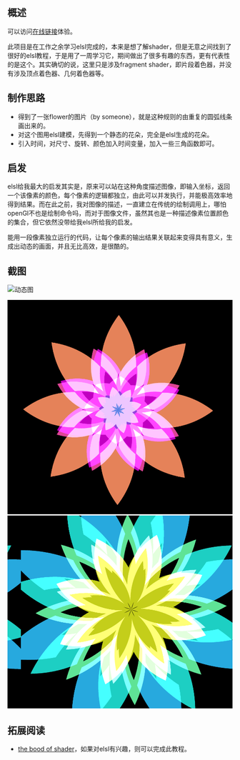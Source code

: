 ## 概述

可以访问[在线链接](https://zhangruize.github.io/tp/art/elsl/flower/)体验。

此项目是在工作之余学习elsl完成的，本来是想了解shader，但是无意之间找到了很好的elsl教程，于是用了一周学习它，期间做出了很多有趣的东西，更有代表性的是这个。其实确切的说，这里只是涉及fragment shader，即片段着色器，并没有涉及顶点着色器、几何着色器等。

## 制作思路
- 得到了一张flower的图片（by someone），就是这种规则的由重复的圆弧线条画出来的。
- 对这个图用elsl建模，先得到一个静态的花朵，完全是elsl生成的花朵。
- 引入时间，对尺寸、旋转、颜色加入时间变量，加入一些三角函数即可。

## 启发

elsl给我最大的启发其实是，原来可以站在这种角度描述图像，即输入坐标，返回一个该像素的颜色，每个像素的逻辑都独立，由此可以并发执行，并能极高效率地得到结果。而在此之前，我对图像的描述，一直建立在传统的绘制调用上，哪怕openGl不也是绘制命令吗，而对于图像文件，虽然其也是一种描述像素位置颜色的集合，但它依然没带给我elsl所给我的启发。

能用一段像素独立运行的代码，让每个像素的输出结果关联起来变得具有意义，生成出动态的画面，并且无比高效，是很酷的。

## 截图

![动态图](../pics/flower.gif)

![静态图](../pics/flower2.png)
![静态图](../pics/flower3.png)

## 拓展阅读

- [the bood of shader](https://thebookofshaders.com/00/?lan=ch)，如果对elsl有兴趣，则可以完成此教程。